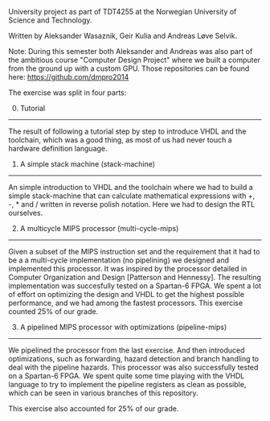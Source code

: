 University project as part of TDT4255 at the Norwegian University of Science and Technology.

Written by Aleksander Wasaznik, Geir Kulia and Andreas Løve Selvik.

Note: During this semester both Aleksander and Andreas was also part of the ambitious course "Computer Design Project" where we built a computer from the ground up with a custom GPU. Those repositories can be found here: https://github.com/dmpro2014

The exercise was split in four parts:

0. Tutorial
----------
The result of following a tutorial step by step to introduce VHDL and the toolchain, which was a good thing, as most of us had never touch a hardware definition language.

1. A simple stack machine   (stack-machine)
-----------
An simple introduction to VHDL and the toolchain where we had to build a simple stack-machine that can calculate
mathematical expressions with +, -, * and / written in reverse polish notation.
Here we had to design the RTL ourselves.

2. A multicycle MIPS processor (multi-cycle-mips)
-----------
Given a subset of the MIPS instruction set and the requirement that it had to be a a multi-cycle implementation (no pipelining) we designed and implemented this processor. It was inspired by the processor detailed in Computer Organization and Design [Patterson and Hennessy]. 
The resulting implementation was succesfully tested on a Spartan-6 FPGA.
We spent a lot of effort on optimizing the design and VHDL to get the highest possible performance, and we had among the fastest processors.
This exercise counted 25% of our grade.


3. A pipelined MIPS processor with optimizations (pipeline-mips)
----------
We pipelined the processor from the last exercise. And then introduced optimizations, such as forwarding, hazard detection and branch handling to deal with the pipeline hazards.
This processor was also successfully tested on a Spartan-6 FPGA.
We spent quite some time playing with the VHDL language to try to implement the pipeline registers as clean as possible, which can be seen in various branches of this repository.

This exercise also accounted for 25% of our grade.
